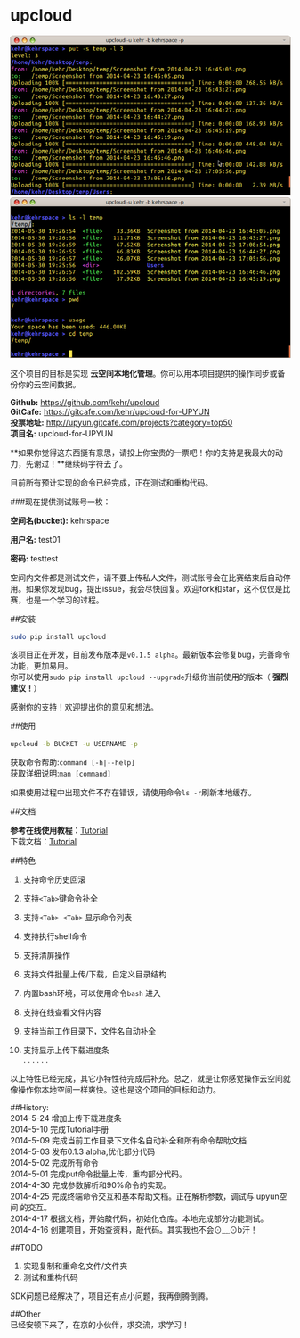 # upcloud

![upload](./img/upload.png)
![upload](./img/ls.png)


这个项目的目标是实现 **云空间本地化管理**。你可以用本项目提供的操作同步或备份你的云空间数据。


**Github:**  https://github.com/kehr/upcloud  
**GitCafe:** https://gitcafe.com/kehr/upcloud-for-UPYUN   
**投票地址:** http://upyun.gitcafe.com/projects?category=top50      
**项目名:** upcloud-for-UPYUN   


   
**如果你觉得这东西挺有意思，请投上你宝贵的一票吧！你的支持是我最大的动力，先谢过！**继续码字符去了。


目前所有预计实现的命令已经完成，正在测试和重构代码。 


###现在提供测试账号一枚：

**空间名(bucket):**  kehrspace   

**用户名:** test01   

**密码:** testtest

空间内文件都是测试文件，请不要上传私人文件，测试账号会在比赛结束后自动停用。如果你发现bug，提出issue，我会尽快回复。欢迎fork和star，这不仅仅是比赛，也是一个学习的过程。


##安装  

```bash
sudo pip install upcloud
```
该项目正在开发，目前发布版本是`v0.1.5 alpha`。最新版本会修复bug，完善命令功能，更加易用。  
你可以使用`sudo pip install upcloud --upgrade`升级你当前使用的版本（ **强烈建议！**）  

感谢你的支持！欢迎提出你的意见和想法。

##使用 

```bash
upcloud -b BUCKET -u USERNAME -p
```
获取命令帮助:`command [-h|--help]`  
获取详细说明:`man [command]`

如果使用过程中出现文件不存在错误，请使用命令`ls -r`刷新本地缓存。   

##文档   

**参考在线使用教程：**[Tutorial](docs/README.md)  
下载文档：[Tutorial](docs/Tutorial.pdf)

##特色  

1. 支持命令历史回滚

2. 支持`<Tab>`键命令补全  

3. 支持`<Tab> <Tab>` 显示命令列表

4. 支持执行shell命令  

5. 支持清屏操作  

6. 支持文件批量上传/下载，自定义目录结构   

7. 内置bash环境，可以使用命令`bash` 进入  

8. 支持在线查看文件内容

9. 支持当前工作目录下，文件名自动补全  

10. 支持显示上传下载进度条  
. . . . . .  

以上特性已经完成，其它小特性待完成后补充。总之，就是让你感觉操作云空间就像操作你本地空间一样爽快。这也是这个项目的目标和动力。


##History:    
2014-5-24 增加上传下载进度条    
2014-5-10 完成Tutorial手册   
2014-5-09 完成当前工作目录下文件名自动补全和所有命令帮助文档    
2014-5-03 发布0.1.3 alpha,优化部分代码   
2014-5-02 完成所有命令   
2014-5-01 完成put命令批量上传，重构部分代码。  
2014-4-30 完成参数解析和90%命令的实现。  
2014-4-25 完成终端命令交互和基本帮助文档。正在解析参数，调试与 upyun空间 的交互。  
2014-4-17 根据文档，开始敲代码，初始化仓库。本地完成部分功能测试。    
2014-4-16 创建项目，开始查资料，敲代码。其实我也不会⊙﹏⊙b汗！  

##TODO   

1. 实现复制和重命名文件/文件夹  
2. 测试和重构代码  

SDK问题已经解决了，项目还有点小问题，我再倒腾倒腾。

##Other    
已经安顿下来了，在京的小伙伴，求交流，求学习！
    

